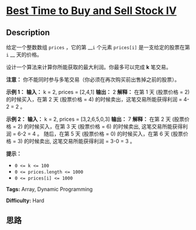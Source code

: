 # [Best Time to Buy and Sell Stock IV][title]

## Description

给定一个整数数组 `prices` ，它的第 __`i` 个元素 `prices[i]` 是一支给定的股票在第 `i` __ 天的价格。

设计一个算法来计算你所能获取的最大利润。你最多可以完成 **k** 笔交易。

**注意：** 你不能同时参与多笔交易（你必须在再次购买前出售掉之前的股票）。

**示例 1：**
            **输入：** k = 2, prices = [2,4,1]    **输出：** 2    **解释：** 在第 1 天 (股票价格 = 2) 的时候买入，在第 2 天 (股票价格 = 4) 的时候卖出，这笔交易所能获得利润 = 4-2 = 2 。

**示例 2：**
            **输入：** k = 2, prices = [3,2,6,5,0,3]    **输出：** 7    **解释：** 在第 2 天 (股票价格 = 2) 的时候买入，在第 3 天 (股票价格 = 6) 的时候卖出, 这笔交易所能获得利润 = 6-2 = 4 。         随后，在第 5 天 (股票价格 = 0) 的时候买入，在第 6 天 (股票价格 = 3) 的时候卖出, 这笔交易所能获得利润 = 3-0 = 3 。

**提示：**

  * `0 <= k <= 100`
  * `0 <= prices.length <= 1000`
  * `0 <= prices[i] <= 1000`


**Tags:** Array, Dynamic Programming

**Difficulty:** Hard

## 思路

[title]: https://leetcode-cn.com/problems/best-time-to-buy-and-sell-stock-iv
